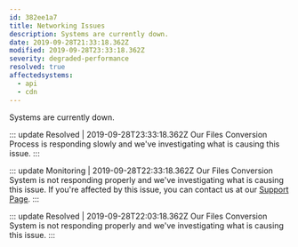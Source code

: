 ```yaml
---
id: 382ee1a7
title: Networking Issues
description: Systems are currently down.
date: 2019-09-28T21:33:18.362Z
modified: 2019-09-28T23:33:18.362Z
severity: degraded-performance
resolved: true
affectedsystems:
  - api
  - cdn
---
```


Systems are currently down.


::: update Resolved | 2019-09-28T23:33:18.362Z
Our Files Conversion Process is responding slowly and we've investigating what is causing this issue.
:::

::: update Monitoring | 2019-09-28T22:33:18.362Z
Our Files Conversion System is not responding properly and we've investigating what is causing this issue. If you're affected by this issue, you can contact us at our [Support Page](https://statusfy.marquez.co).
:::

::: update Resolved | 2019-09-28T22:03:18.362Z
Our Files Conversion System is not responding properly and we've investigating what is causing this issue.
:::

